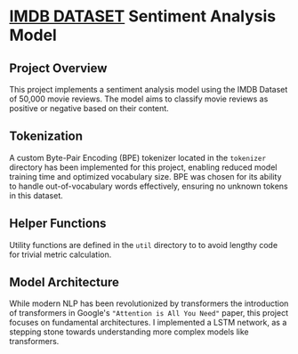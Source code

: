 # [IMDB DATASET](https://www.kaggle.com/datasets/lakshmi25npathi/imdb-dataset-of-50k-movie-reviews) Sentiment Analysis Model

## Project Overview

This project implements a sentiment analysis model using the IMDB Dataset of
50,000 movie reviews. The model aims to classify movie reviews as positive or
negative based on their content.

## Tokenization

A custom Byte-Pair Encoding (BPE) tokenizer located in the `tokenizer` directory
has been implemented for this project, enabling reduced model training time and
optimized vocabulary size. BPE was chosen for its ability to handle
out-of-vocabulary words effectively, ensuring no unknown tokens in this dataset.

## Helper Functions

Utility functions are defined in the `util` directory to to avoid lengthy code
for trivial metric calculation.

## Model Architecture

While modern NLP has been revolutionized by transformers the introduction of
transformers in Google's `"Attention is All You Need"` paper, this project
focuses on fundamental architectures. I implemented a LSTM network, as a
stepping stone towards understanding more complex models like transformers.
